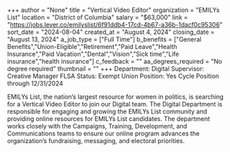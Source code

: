 +++
author = "None"
title = "Vertical Video Editor"
organization = "EMILYs List"
location = "District of Columbia"
salary = "$63,000"
link = "https://jobs.lever.co/emilyslist/6f91ddb4-17cd-4b67-a36b-1dacf0c95306"
sort_date = "2024-08-04"
created_at = "August 4, 2024"
closing_date = "August 13, 2024"
a_job_type = ["Full Time"]
b_benefits = ["General Benefits","Union-Eligible","Retirement","Paid Leave","Health Insurance","Paid Vacation","Dental","Vision","Sick time","Life insurance","health insurance"]
c_feedback = ""
aa_degrees_required = "No degree required"
thumbnail = ""
+++
Department: Digital
Supervisor: Creative Manager
FLSA Status: Exempt
Union Position: Yes
Cycle Position through 12/31/2024

EMILYs List, the nation’s largest resource for women in politics, is searching for a Vertical Video Editor to join our Digital team. The Digital Department is responsible for engaging and growing the EMILYs List community and providing online resources for EMILYs List candidates. The department works closely with the Campaigns, Training, Development, and Communications teams to ensure our online program advances the organization’s fundraising, messaging, and electoral priorities.